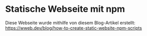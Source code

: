 # Statische Webseite mit npm
Diese Webseite wurde mithilfe von diesem Blog-Artikel erstellt:
https://wweb.dev/blog/how-to-create-static-website-npm-scripts